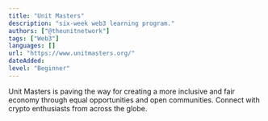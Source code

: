 ```yaml
---
title: "Unit Masters"
description: "six-week web3 learning program."
authors: ["@theunitnetwork"]
tags: ["Web3"]
languages: []
url: "https://www.unitmasters.org/"
dateAdded: 
level: "Beginner"
---
```


Unit Masters is paving the way for creating a more inclusive and fair economy through equal opportunities and open communities. Connect with crypto enthusiasts from across the globe. 
